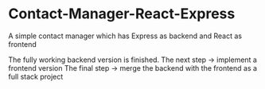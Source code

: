 # Contact-Manager-React-Express
A simple contact manager which has Express as backend and React as frontend

The fully working backend version is finished.
The next step -> implement a frontend version
The final step -> merge the backend with the frontend as a full stack project
